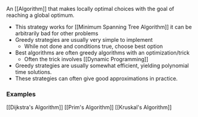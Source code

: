An [[Algorithm]] that makes locally optimal choices with the goal of reaching a global optimum.
* This strategy works for [[Minimum Spanning Tree Algorithm]] it can be arbitrarily bad for other problems
* Greedy strategies are usually very simple to implement
	* While not done and conditions true, choose best option
* Best algorithms are often greedy algorithms with an optimization/trick
	* Often the trick involves [[Dynamic Programming]]
* Greedy strategies are usually somewhat efficient, yielding polynomial time solutions.
* These strategies can often give good approximations in practice. 
### Examples
[[Dijkstra's Algorithm]]
[[Prim's Algorithm]]
[[Kruskal's Algorithm]]
